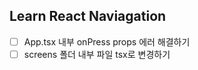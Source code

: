 ## Learn React Naviagation

- [ ] App.tsx 내부 onPress props 에러 해결하기
- [ ] screens 폴더 내부 파일 tsx로 변경하기
